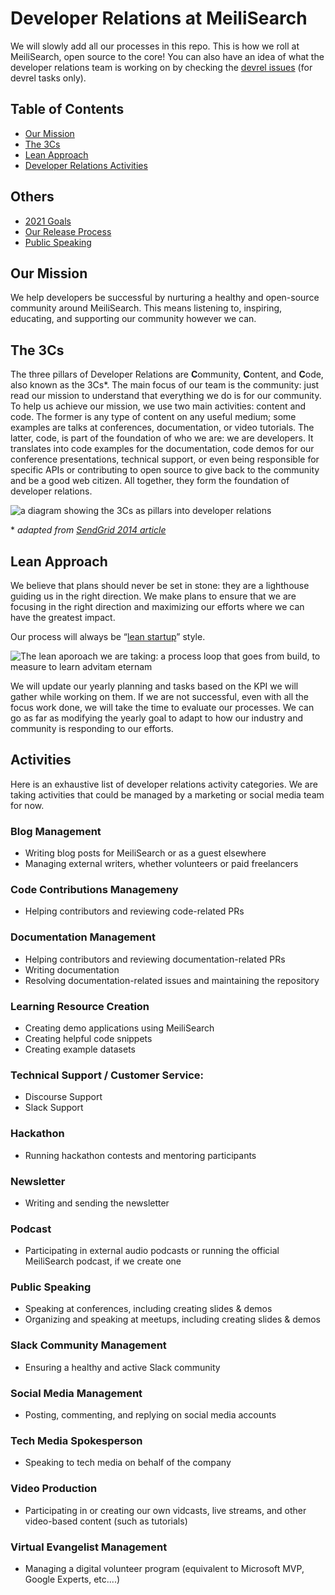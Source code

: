 # Developer Relations at MeiliSearch
We will slowly add all our processes in this repo. This is how we roll at MeiliSearch, open source to the core! You can also have an idea of what the developer relations team is working on by checking the [devrel issues](https://github.com/meilisearch/devrel/issues) (for devrel tasks only).

## Table of Contents
- [Our Mission](#our-mission)
- [The 3Cs](#the-3cs)
- [Lean Approach](#lean-approach)
- [Developer Relations Activities](#activities)

## Others
- [2021 Goals](planning/goals.md)
- [Our Release Process](processes/releases.md)
- [Public Speaking](events/speaking.md)

## Our Mission
We help developers be successful by nurturing a healthy and open-source community around MeiliSearch. This means listening to, inspiring, educating, and supporting our community however we can.

## The 3Cs
The three pillars of Developer Relations are **C**ommunity, **C**ontent, and **C**ode, also known as the 3Cs*. The main focus of our team is the community: just read our mission to understand that everything we do is for our community. To help us achieve our mission, we use two main activities: content and code. The former is any type of content on any useful medium; some examples are talks at conferences, documentation, or video tutorials. The latter, code, is part of the foundation of who we are: we are developers. It translates into code examples for the documentation, code demos for our conference presentations, technical support, or even being responsible for specific APIs or contributing to open source to give back to the community and be a good web citizen. All together, they form the foundation of developer relations.

![a diagram showing the 3Cs as pillars into developer relations](img/3Cs.png)

\* *adapted from [SendGrid 2014 article](https://sendgrid.com/blog/3-cs-developer-relations/)*

## Lean Approach
We believe that plans should never be set in stone: they are a lighthouse guiding us in the right direction. We make plans to ensure that we are focusing in the right direction and maximizing our efforts where we can have the greatest impact.

Our process will always be “[lean startup](http://theleanstartup.com/principles)” style.

![The lean aporoach we are taking: a process loop that goes from build, to measure to learn advitam eternam](img/lean_devrel.png)

We will update our yearly planning and tasks based on the KPI we will gather while working on them. If we are not successful, even with all the focus work done, we will take the time to evaluate our processes. We can go as far as modifying the yearly goal to adapt to how our industry and community is responding to our efforts.

## Activities
Here is an exhaustive list of developer relations activity categories. We are taking activities that could be managed by a marketing or social media team for now.

### Blog Management
- Writing blog posts for MeiliSearch or as a guest elsewhere
- Managing external writers, whether volunteers or paid freelancers

### Code Contributions Managemeny
- Helping contributors and reviewing code-related PRs

### Documentation Management
- Helping contributors and reviewing documentation-related PRs
- Writing documentation
- Resolving documentation-related issues and maintaining the repository

### Learning Resource Creation
- Creating demo applications using MeiliSearch
- Creating helpful code snippets
- Creating example datasets

### Technical Support / Customer Service:
- Discourse Support
- Slack Support

### Hackathon
- Running hackathon contests and mentoring participants

### Newsletter
- Writing and sending the newsletter

### Podcast
- Participating in external audio podcasts or running the official MeiliSearch podcast, if we create one

### Public Speaking
- Speaking at conferences, including creating slides & demos
- Organizing and speaking at meetups, including creating slides & demos

### Slack Community Management
- Ensuring a healthy and active Slack community

### Social Media Management
- Posting, commenting, and replying on social media accounts

### Tech Media Spokesperson
- Speaking to tech media on behalf of the company

### Video Production
- Participating in or creating our own vidcasts, live streams, and other video-based content (such as tutorials)

### Virtual Evangelist Management
- Managing a digital volunteer program (equivalent to Microsoft MVP, Google Experts, etc....)
